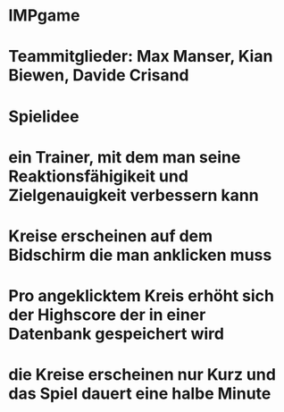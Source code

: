 # IMPgame
# Teammitglieder: Max Manser, Kian Biewen, Davide Crisand 
# Spielidee
# ein Trainer, mit dem man seine Reaktionsfähigikeit und Zielgenauigkeit verbessern kann
# Kreise erscheinen auf dem Bidschirm die man anklicken muss 
# Pro angeklicktem Kreis erhöht sich der Highscore der in einer Datenbank gespeichert wird
# die Kreise erscheinen nur Kurz und das Spiel dauert eine halbe Minute
